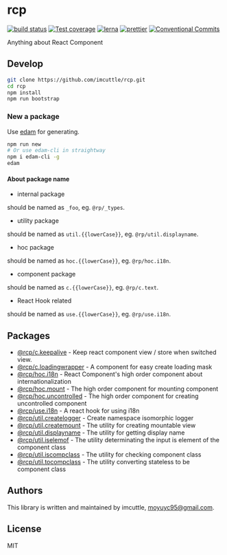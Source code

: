 # rcp

[![build status](https://img.shields.io/travis/imcuttle/rcp/master.svg?style=flat-square)](https://travis-ci.org/imcuttle/rcp)
[![Test coverage](https://img.shields.io/codecov/c/github/imcuttle/rcp.svg?style=flat-square)](https://codecov.io/github/imcuttle/rcp?branch=master)
[![lerna](https://img.shields.io/badge/maintained%20with-lerna-cc00ff.svg)](https://lernajs.io/)
[![prettier](https://img.shields.io/badge/code_style-prettier-ff69b4.svg?style=flat-square)](https://prettier.io/)
[![Conventional Commits](https://img.shields.io/badge/Conventional%20Commits-1.0.0-yellow.svg)](https://conventionalcommits.org)

Anything about React Component

## Develop

```bash
git clone https://github.com/imcuttle/rcp.git
cd rcp
npm install
npm run bootstrap
```

### New a package

Use [edam](https://github.com/imcuttle/edam) for generating.

```bash
npm run new
# Or use edam-cli in straightway
npm i edam-cli -g
edam
```

#### About package name

- internal package

should be named as `_foo`, eg. `@rp/_types`.

- utility package

should be named as `util.{{lowerCase}}`, eg. `@rp/util.displayname`.

- hoc package

should be named as `hoc.{{lowerCase}}`, eg. `@rp/hoc.i18n`.

- component package

should be named as `c.{{lowerCase}}`, eg. `@rp/c.text`.

- React Hook related

should be named as `use.{{lowerCase}}`, eg. `@rp/use.i18n`.

## Packages

- [@rcp/c.keepalive](packages/c.keepalive) - Keep react component view / store when switched view.  
- [@rcp/c.loadingwrapper](packages/c.loadingwrapper) - A component for easy create loading mask  
- [@rcp/hoc.i18n](packages/hoc.i18n) - React Component's high order component about internationalization  
- [@rcp/hoc.mount](packages/hoc.mount) - The high order component for mounting component  
- [@rcp/hoc.uncontrolled](packages/hoc.uncontrolled) - The high order component for creating uncontrolled component  
- [@rcp/use.i18n](packages/use.i18n) - A react hook for using i18n  
- [@rcp/util.createlogger](packages/util.createlogger) - Create namespace isomorphic logger  
- [@rcp/util.createmount](packages/util.createmount) - The utility for creating mountable view  
- [@rcp/util.displayname](packages/util.displayname) - The utility for getting display name  
- [@rcp/util.iselemof](packages/util.iselemof) - The utility determinating the input is element of the component class  
- [@rcp/util.iscompclass](packages/util.iscompclass) - The utility for checking component class  
- [@rcp/util.tocompclass](packages/util.tocompclass) - The utility converting stateless to be component class  


## Authors

This library is written and maintained by imcuttle, [moyuyc95@gmail.com](mailto:moyuyc95@gmail.com).

## License

MIT
